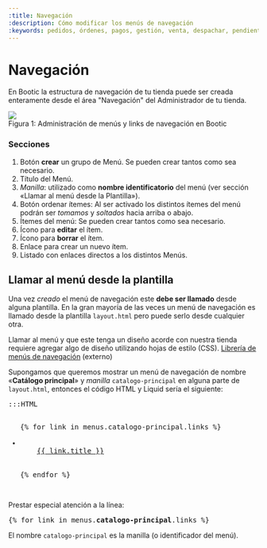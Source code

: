 ```yaml
---
:title: Navegación
:description: Cómo modificar los menús de navegación
:keywords: pedidos, órdenes, pagos, gestión, venta, despachar, pendiente, cerrada
---
```


# Navegación

En Bootic la estructura de navegación de tu tienda puede ser creada enteramente desde el área "Navegación" del
Administrador de tu tienda.

<div class="captura">
  <div class="c-contenido">
     <img src="/img/admin/menu_navegacion.png" />
  </div>
  <div class="c-pie">Figura 1: Administración de menús y links de navegación en Bootic</div>
</div>

### Secciones

1. Botón **crear** un grupo de Menú. Se pueden crear tantos como sea necesario.  
2. Título del Menú.
3. _Manilla_: utilizado como **nombre identificatorio** del menú (ver sección «Llamar al menú desde la Plantilla»).
4. Botón ordenar ítemes: Al ser activado los distintos ítemes del menú podrán ser _tomamos_ y _soltados_ hacia arriba o abajo.
5. Ítemes del menú: Se pueden crear tantos como sea necesario.
6. Ícono para **editar** el ítem.
7. Ícono para **borrar** el ítem.
8. Enlace para crear un nuevo ítem.
9. Listado con enlaces directos a los distintos Menús.

## Llamar al menú desde la plantilla

Una vez _creado_ el menú de navegación este **debe ser llamado** desde alguna plantilla. En la gran mayoría
de las veces un menú de navegación es llamado desde la plantilla `layout.html` pero puede serlo desde cualquier otra.

<div class="note info">
<p>Llamar al menú y que este tenga un diseño acorde con nuestra tienda requiere agregar algo de diseño utilizando hojas
de estilo (CSS). <a href="http://css.maxdesign.com.au/listamatic/">Librería de menús de navegación</a> (externo)</p>
</div>

Supongamos que queremos mostrar un menú de navegación de nombre «<strong>Catálogo principal</strong>» y _manilla_ `catalogo-principal` en
alguna parte de `layout.html`, entonces el código HTML y Liquid sería el siguiente:

<pre>:::HTML
<ul class="menu-catalogo-principal">
{% for link in menus.catalogo-principal.links %}
  <li class="menuitem-{{ link.slug }}{{ ' current' | if_current_page: link }}">
    <a href="{{ link.url }}">{{ link.title }}</a>
  </li>
{% endfor %}
</ul>
</pre>

Prestar especial atención a la línea:

<pre>
{% for link in menus.<strong>catalogo-principal</strong>.links %}
</pre>

El nombre `catalogo-principal` es la manilla (o identificador del menú).



